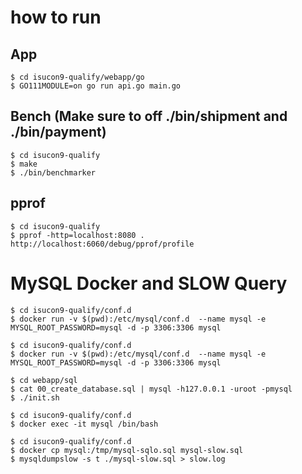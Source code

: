 # how to run


## App
```
$ cd isucon9-qualify/webapp/go
$ GO111MODULE=on go run api.go main.go
```

## Bench (Make sure to off ./bin/shipment and ./bin/payment)

```
$ cd isucon9-qualify
$ make
$ ./bin/benchmarker
```

## pprof
```
$ cd isucon9-qualify
$ pprof -http=localhost:8080 . http://localhost:6060/debug/pprof/profile
```

# MySQL Docker and SLOW Query

```
$ cd isucon9-qualify/conf.d
$ docker run -v $(pwd):/etc/mysql/conf.d  --name mysql -e MYSQL_ROOT_PASSWORD=mysql -d -p 3306:3306 mysql
```

```
$ cd isucon9-qualify/conf.d
$ docker run -v $(pwd):/etc/mysql/conf.d  --name mysql -e MYSQL_ROOT_PASSWORD=mysql -d -p 3306:3306 mysql
```

```
$ cd webapp/sql
$ cat 00_create_database.sql | mysql -h127.0.0.1 -uroot -pmysql
$ ./init.sh
```

```
$ cd isucon9-qualify/conf.d
$ docker exec -it mysql /bin/bash
```

```
$ cd isucon9-qualify/conf.d
$ docker cp mysql:/tmp/mysql-sqlo.sql mysql-slow.sql
$ mysqldumpslow -s t ./mysql-slow.sql > slow.log
```
